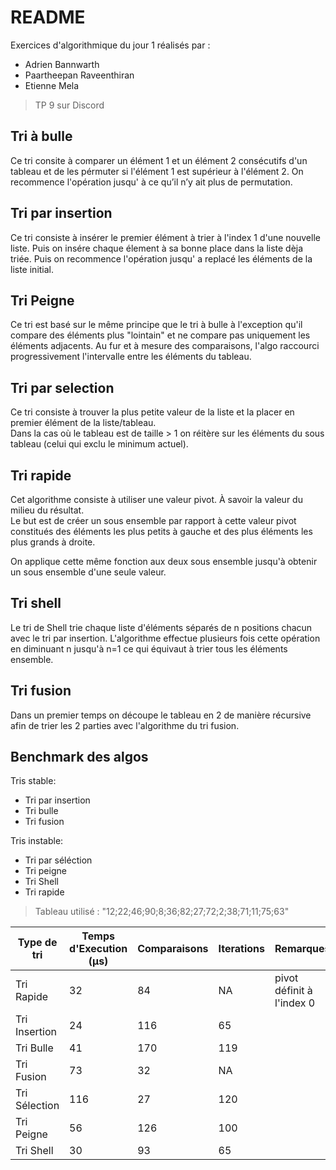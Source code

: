 # README
Exercices d'algorithmique du jour 1 réalisés par : 
- Adrien Bannwarth
- Paartheepan Raveenthiran
- Etienne Mela
> TP 9 sur Discord

## Tri à bulle

Ce tri consite à comparer un élément 1 et un élément 2 consécutifs d'un tableau et de les pérmuter si l'élément 1 est supérieur à l'élément 2. On recommence l'opération jusqu' à ce qu’il n’y ait plus de permutation. 


## Tri par insertion

Ce tri consiste à insérer le premier élément à trier à l'index 1 d'une nouvelle liste. Puis on insére chaque élement à sa bonne place dans la liste dèja triée. Puis on recommence l'opération jusqu' a replacé les éléments de la liste initial.


## Tri Peigne

Ce tri est basé sur le même principe que le tri à bulle à l'exception qu'il compare des éléments plus "lointain" et ne compare pas uniquement les éléments adjacents. Au fur et à mesure des comparaisons, l'algo raccourci progressivement l'intervalle entre les éléments du tableau.


## Tri par selection

Ce tri consiste à trouver la plus petite valeur de la liste et la placer en premier élément de la liste/tableau.  
Dans la cas où le tableau est de taille > 1 on réitère sur les éléments du sous tableau (celui qui exclu le minimum actuel).


## Tri rapide 

Cet algorithme consiste à utiliser une valeur pivot. À savoir la valeur du milieu du résultat.  
Le but est de créer un sous ensemble par rapport à cette valeur pivot constitués des éléments les plus petits à gauche et des plus éléments les plus grands à droite.  

On applique cette même fonction aux deux sous ensemble jusqu'à obtenir un sous ensemble d'une seule valeur.


## Tri shell

Le tri de Shell trie chaque liste d'éléments séparés de n positions chacun avec le tri par insertion. L'algorithme effectue plusieurs fois cette opération en diminuant n jusqu'à n=1 ce qui équivaut à trier tous les éléments ensemble.


## Tri fusion

Dans un premier temps on découpe le tableau en 2 de manière récursive afin de trier les 2 parties avec l'algorithme du tri fusion.  


## Benchmark des algos

Tris stable: 
- Tri par insertion 
- Tri bulle 
- Tri fusion

Tris instable: 
- Tri par séléction 
- Tri peigne 
- Tri Shell 
- Tri rapide

 > Tableau utilisé : "12;22;46;90;8;36;82;27;72;2;38;71;11;75;63"


|Type de tri     |Temps d'Execution (µs)         |Comparaisons                 |Iterations                   |Remarques                    |
|----------------|-------------------------------|-----------------------------|-----------------------------|-----------------------------|
|Tri Rapide      |32                             |84                           |               NA            |pivot définit à l'index 0    |
|Tri Insertion   |24                             |116                          |65                           |                             |
|Tri Bulle       |41                             |170                          |119                          |                             |
|Tri Fusion      |73                             |32                           |               NA            |                             |
|Tri Sélection   |116                            |27                           |120                          |                             |
|Tri Peigne      |56                             |126                          |100                          |                             |
|Tri Shell       |30                             |93                           |65                           |                             |
